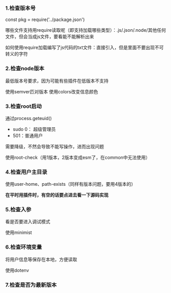 ### 1.检查版本号
const pkg = require('../package.json')

哪些文件支持用require读取呢（即支持加载哪些类型）：.js/.json/.node/其他任何文件，但会当成js文件，要看能不能解析出来

如何使用require加载编写了js代码的txt文件：直接引入，但是里面不要出现不可转义的字符

### 2.检查node版本
最低版本号要求，因为可能有些插件在低版本不支持

使用semver匹对版本
使用colors改变信息颜色

### 3.检查root启动

通过process.geteuid()

- sudo 0： 超级管理员
- 501：普通用户

需要降级，不然会导致不能写操作，进而出现问题

使用root-check（用1版本，2版本变成esm了，在common中无法使用）


### 4.检查用户主目录

使用user-home、path-exists（同样有版本问题，要用4版本的）

**在平时用插件时，有空的话要点进去看一下源码实现**

### 5.检查入参
看是否要进入调试模式

使用minimist

### 6.检查环境变量

将用户信息等保存在本地，方便读取

使用dotenv

### 7.检查是否为最新版本
